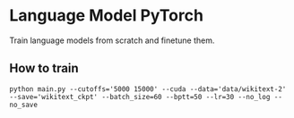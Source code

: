 # Language Model PyTorch
Train language models from scratch and finetune them.

## How to train
```
python main.py --cutoffs='5000 15000' --cuda --data='data/wikitext-2' --save='wikitext_ckpt' --batch_size=60 --bptt=50 --lr=30 --no_log --no_save
```
